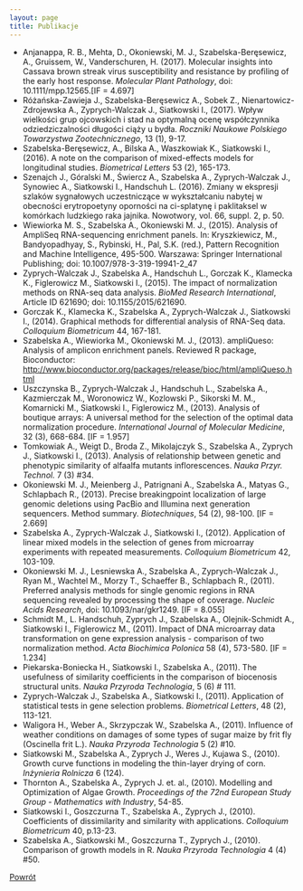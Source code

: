 ```yaml
---
layout: page
title: Publikacje
---
```


+ Anjanappa, R. B., Mehta, D., Okoniewski, M. J., Szabelska-Beręsewicz, A., Gruissem, W., Vanderschuren, H. (2017). Molecular insights into Cassava brown streak virus susceptibility and resistance by profiling of the early host response. *Molecular Plant Pathology*, doi: 10.1111/mpp.12565.[IF = 4.697]
+ Różańska-Zawieja J., Szabelska-Beręsewicz A., Sobek Z., Nienartowicz-Zdrojewska A., Zyprych-Walczak J., Siatkowski I., (2017). Wpływ wielkości grup ojcowskich i stad na optymalną ocenę współczynnika odziedziczalności długości ciąży u bydła. *Roczniki Naukowe Polskiego Towarzystwa Zootechnicznego*, 13 (1), 9-17.
+ Szabelska-Beręsewicz, A., Bilska A., Waszkowiak K., Siatkowski I., (2016). A note on the comparison of mixed-effects models for longitudinal studies. *Biometrical Letters* 53 (2), 165-173.
+	Szenajch J., Góralski M., Świercz A., Szabelska A., Zyprych-Walczak J., Synowiec A., Siatkowski I., Handschuh L. (2016). Zmiany w ekspresji szlaków sygnałowych uczestniczące w wykształcaniu nabytej w obecności erytropoetyny oporności na ci-splatynę i paklitaksel w komórkach ludzkiego raka jajnika. Nowotwory, vol. 66, suppl. 2, p. 50.
+ Wiewiorka M. S., Szabelska A.,  Okoniewski M. J., (2015). Analysis of AmpliSeq RNA-sequencing enrichment panels. In: Kryszkiewicz, M., Bandyopadhyay, S., Rybinski, H., Pal, S.K. (red.), Pattern Recognition and Machine Intelligence, 495-500. Warszawa: Springer International Publishing; doi: 10.1007/978-3-319-19941-2_47
+ Zyprych-Walczak J., Szabelska A., Handschuh L., Gorczak K., Klamecka K., Figlerowicz M., Siatkowski I., (2015). The impact of normalization methods on RNA-seq data analysis. *BioMed Research International*, Article ID 621690; doi: 10.1155/2015/621690.
+ Gorczak K., Klamecka K., Szabelska A., Zyprych-Walczak J., Siatkowski I., (2014). Graphical methods for differential analysis of RNA-Seq data. *Colloquium Biometricum* 44, 167-181.
+ Szabelska A., Wiewiorka M., Okoniewski M. J., (2013). ampliQueso: Analysis of amplicon enrichment panels. Reviewed R package, Bioconductor: http://www.bioconductor.org/packages/release/bioc/html/ampliQueso.html
+ Uszczynska B., Zyprych-Walczak J., Handschuh L., Szabelska A., Kazmierczak M., Woronowicz W., Kozlowski P., Sikorski M. M., Komarnicki M., Siatkowski I., Figlerowicz M., (2013). Analysis of boutique arrays: A universal method for the selection of the optimal data normalization procedure. *International Journal of Molecular Medicine*, 32 (3), 668-684. [IF = 1.957]
+ Tomkowiak A., Weigt D., Broda Z., Mikolajczyk S., Szabelska A., Zyprych J., Siatkowski I., (2013). Analysis of relationship between genetic and phenotypic similarity of alfaalfa mutants inflorescences. *Nauka Przyr. Technol.* 7 (3) #34.
+ Okoniewski M. J., Meienberg J., Patrignani A., Szabelska A., Matyas G., Schlapbach R., (2013). Precise breakingpoint localization of large genomic deletions using PacBio and Illumina next generation sequencers.  Method summary. *Biotechniques*, 54 (2), 98-100. [IF = 2.669]
+ Szabelska A., Zyprych-Walczak J., Siatkowski I., (2012). Application of linear mixed models in the selection of genes from microarray experiments with repeated measurements.  *Colloquium Biometricum* 42, 103-109.
+ Okoniewski M. J., Lesniewska A., Szabelska A., Zyprych-Walczak J., Ryan M., Wachtel M., Morzy T., Schaeffer B., Schlapbach R., (2011). Preferred analysis methods for single genomic regions in RNA sequencing revealed by processing the shape of coverage. *Nucleic Acids Research*, doi: 10.1093/nar/gkr1249. [IF = 8.055]
+ Schmidt M., L. Handschuh,  Zyprych J., Szabelska A., Olejnik-Schmidt A., Siatkowski I., Figlerowicz M., (2011). Impact of DNA microarray data transformation on gene expression analysis - comparison of two normalization method. *Acta Biochimica Polonica* 58 (4), 573-580. [IF = 1.234]
+ Piekarska-Boniecka H., Siatkowski I., Szabelska A., (2011). The usefulness of similarity coefficients in the comparison of biocenosis structural units. *Nauka Przyroda Technologia*, 5 (6) # 111.
+ Zyprych-Walczak J., Szabelska A., Siatkowski I., (2011). Application of statistical tests in gene selection problems. *Biometrical Letters*, 48 (2), 113-121.
+ Waligora H., Weber A., Skrzypczak W., Szabelska A., (2011). Influence of weather conditions on damages of some types of sugar maize by frit fly (Oscinella frit L.). *Nauka Przyroda Technologia* 5 (2) #10.
+ Siatkowski M., Szabelska A., Zyprych J., Weres J., Kujawa S., (2010). Growth curve functions in modeling the thin-layer drying of corn. *Inżynieria Rolnicza* 6 (124).
+ Thornton A., Szabelska A., Zyprych J. et. al., (2010). Modelling and Optimization of Algae Growth. *Proceedings of the 72nd European Study Group - Mathematics with Industry*, 54-85.
+ Siatkowski I., Goszczurna T., Szabelska A., Zyprych J., (2010). Coefficients of dissimilarity and similarity with applications. *Colloquium Biometricum* 40, p.13-23.
+ Szabelska A., Siatkowski M., Goszczurna T., Zyprych J., (2010). Comparison of growth models in R. *Nauka Przyroda Technologia* 4 (4) #50.

[Powrót](/cv)
